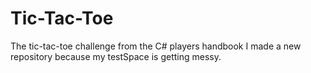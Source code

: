 # Tic-Tac-Toe
The tic-tac-toe challenge from the C# players handbook I made a new repository because my testSpace is getting messy. 
